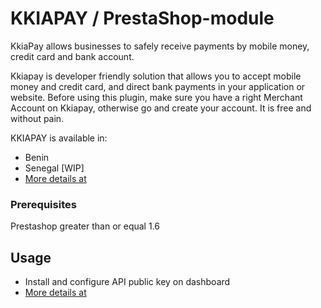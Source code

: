 # KKIAPAY / PrestaShop-module

KkiaPay allows businesses to safely receive payments by mobile money, credit card and bank account.

Kkiapay is developer friendly solution that allows you to accept mobile money and credit card, and direct bank payments in your application or website. Before using this plugin, make sure you have a right Merchant Account on Kkiapay, otherwise go and create your account. It is free and without pain.

KKIAPAY is available in:

* Benin
* Senegal [WIP]
* [More details at ](https://kkiapay.me/features/supported-countries)

### Prerequisites

Prestashop greater than or equal 1.6 


## Usage

* Install and configure API public key on dashboard
* [More details at ](https://docs.kkiapay.me/v1/plugin-et-sdk/prestashop)
